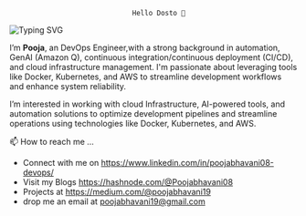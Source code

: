                                   Hello Dosto 👋

![Typing SVG](https://readme-typing-svg.herokuapp.com/?lines=Hello,+tech+explorers!+%F0%9F%91%8B;Welcome+to+my+GitHub;I+am+Pooja+Bhavani!;An+DevOps%2FSRE+Engineer&font=Fira+Code&size=24&duration=4000&pause=1000&color=00FF00&center=true&width=700&height=80)

 I’m **Pooja**, an DevOps Engineer,with a strong background in automation, GenAI (Amazon Q), continuous integration/continuous deployment (CI/CD), and cloud infrastructure management. 
I'm passionate about leveraging tools like Docker, Kubernetes, and AWS to streamline development workflows and enhance system reliability.


 I’m interested in working with cloud Infrastructure, AI-powered tools, and automation solutions to optimize development pipelines and streamline operations using technologies like Docker, Kubernetes, and AWS.
 
📫 How to reach me ...
* Connect with me on https://www.linkedin.com/in/poojabhavani08-devops/
* Visit my Blogs https://hashnode.com/@Poojabhavani08
* Projects at https://medium.com/@poojabhavani19
* drop me an email at poojabhavani19@gmail.com

